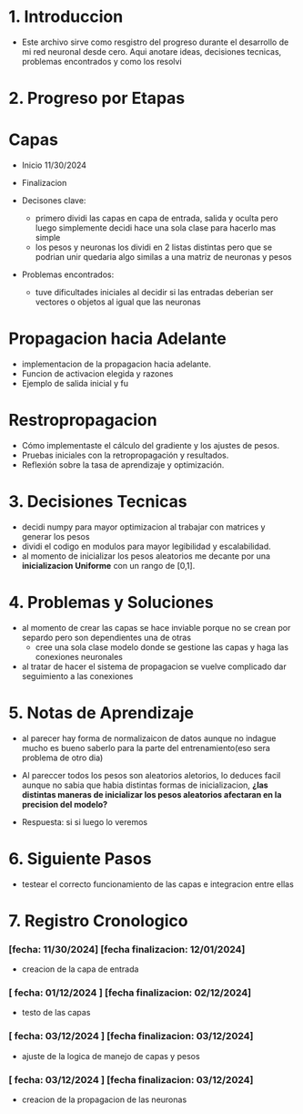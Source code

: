 # **1. Introduccion** 
- Este archivo sirve como resgistro del progreso durante el desarrollo de mi red neuronal desde cero. Aqui anotare ideas, decisiones tecnicas, problemas encontrados y como los resolvi 
# **2. Progreso por Etapas**

# Capas 
- Inicio 11/30/2024 
- Finalizacion 

- Decisones clave:
    - primero dividi las capas en capa de entrada, salida y oculta pero luego simplemente decidi hace una sola clase para hacerlo mas simple
    - los pesos y neuronas los dividi en 2 listas distintas pero que se podrian unir quedaria algo similas a una matriz de neuronas y pesos

- Problemas encontrados:
    - tuve dificultades iniciales al decidir si las entradas deberian ser vectores o objetos al igual que las neuronas

# Propagacion hacia Adelante
- implementacion de la propagacion hacia adelante.
- Funcion de activacion elegida y razones
- Ejemplo de salida inicial y fu
# Restropropagacion
- Cómo implementaste el cálculo del gradiente y los ajustes de  pesos.
- Pruebas iniciales con la retropropagación y resultados.
- Reflexión sobre la tasa de aprendizaje y optimización.

# **3. Decisiones Tecnicas**
- decidi numpy para mayor optimizacion al trabajar con matrices y generar los pesos
- dividi el codigo en modulos para mayor legibilidad y escalabilidad. 
- al momento de inicializar los pesos aleatorios me decante por una **inicializacion Uniforme** con un rango de [0,1].


# **4. Problemas y Soluciones**
- al momento de crear las capas se hace inviable porque no se crean por separdo pero son dependientes una de otras
    - cree una sola clase modelo donde se gestione las capas y haga las conexiones neuronales
- al tratar de hacer el sistema de propagacion se vuelve complicado dar seguimiento a las conexiones 

# **5. Notas de Aprendizaje**
- al parecer hay forma de normalizaicon de datos aunque no indague mucho es bueno saberlo para la parte del entrenamiento(eso sera problema de otro dia)

- Al pareccer todos los pesos son aleatorios aletorios, lo deduces facil aunque no sabia que habia distintas formas de inicializacion, **¿las distintas maneras de inicializar los pesos aleatorios afectaran en la precision del modelo?**
- Respuesta:
    si si luego lo veremos 

# **6. Siguiente Pasos**
- testear el correcto funcionamiento de las capas e integracion entre ellas 

# **7. Registro Cronologico**
### [fecha: 11/30/2024]  [fecha finalizacion: 12/01/2024]
- creacion de la capa de entrada
### [ fecha: 01/12/2024 ] [fecha finalizacion: 02/12/2024]
- testo de las capas
### [ fecha: 03/12/2024 ] [fecha finalizacion: 03/12/2024]
- ajuste de la logica de manejo de capas y pesos
### [ fecha: 03/12/2024 ] [fecha finalizacion: 03/12/2024]
- creacion de la propagacion de las neuronas

